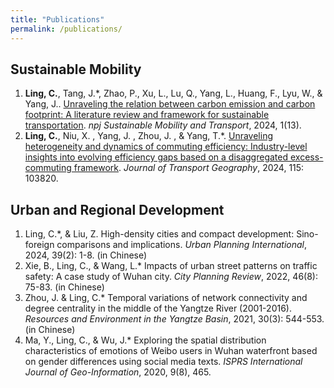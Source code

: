 ```yaml
---
title: "Publications"
permalink: /publications/
---
```


Sustainable Mobility
-----
1. **Ling, C.**, Tang, J.*, Zhao, P., Xu, L., Lu, Q., Yang, L., Huang, F., Lyu, W., & Yang, J.. [Unraveling the relation between carbon emission and carbon footprint: A literature review and framework for sustainable transportation](https://doi.org/10.1038/s44333-024-00013-5). *npj Sustainable Mobility and Transport*, 2024, 1(13).
2. **Ling, C.**, Niu, X. , Yang, J. , Zhou, J. , & Yang, T.*. [Unraveling heterogeneity and dynamics of commuting efficiency: Industry-level insights into evolving efficiency gaps based on a disaggregated excess-commuting framework](https://doi.org/10.1016/j.jtrangeo.2024.103820). *Journal of Transport Geography*, 2024, 115: 103820.

Urban and Regional Development
-----
1.	Ling, C.*, & Liu, Z. High-density cities and compact development: Sino-foreign comparisons and implications. *Urban Planning International*, 2024, 39(2): 1-8. (in Chinese)
2.	Xie, B., Ling, C., & Wang, L.* Impacts of urban street patterns on traffic safety: A case study of Wuhan city. *City Planning Review*, 2022, 46(8): 75-83. (in Chinese)
3.	Zhou, J. & Ling, C.* Temporal variations of network connectivity and degree centrality in the middle of the Yangtze River (2001-2016). *Resources and Environment in the Yangtze Basin*, 2021, 30(3): 544-553. (in Chinese)
4.	Ma, Y., Ling, C., & Wu, J.* Exploring the spatial distribution characteristics of emotions of Weibo users in Wuhan waterfront based on gender differences using social media texts. *ISPRS International Journal of Geo-Information*, 2020, 9(8), 465.

